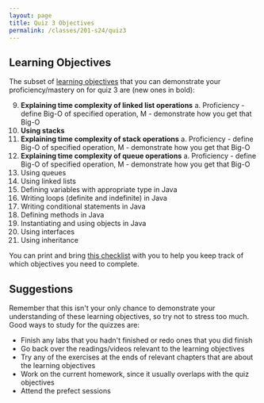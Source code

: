 ```yaml
---
layout: page
title: Quiz 3 Objectives
permalink: /classes/201-s24/quiz3
---
```


## Learning Objectives

The subset of [learning objectives](quizzes-overview) that you can demonstrate your proficiency/mastery on for quiz 3 are (new ones in bold):

9. **Explaining time complexity of linked list operations**
    a. Proficiency - define Big-O of specified operation, M - demonstrate how you get that Big-O
10. **Using stacks**
11. **Explaining time complexity of stack operations**
    a. Proficiency - define Big-O of specified operation, M - demonstrate how you get that Big-O
13. **Explaining time complexity of queue operations**
    a. Proficiency - define Big-O of specified operation, M - demonstrate how you get that Big-O
12. Using queues
8. Using linked lists
1. Defining variables with appropriate type in Java
2. Writing loops (definite and indefinite) in Java
3. Writing conditional statements in Java
4. Defining methods in Java
5. Instantiating and using objects in Java
6. Using interfaces
7. Using inheritance

You can print and bring [this checklist](https://docs.google.com/document/d/1lU0eE2rUpJvenukW_t_Que_gk5yIgIF-l7k7IZmWKAo/edit?usp=sharing) with you to help you keep track of which objectives you need to complete.

## Suggestions
Remember that this isn't your only chance to demonstrate your understanding of these learning objectives, so try not to stress too much.
Good ways to study for the quizzes are:
* Finish any labs that you hadn't finished or redo ones that you did finish
* Go back over the readings/videos relevant to the learning objectives
* Try any of the exercises at the ends of relevant chapters that are about the learning objectives
* Work on the current homework, since it usually overlaps with the quiz objectives
* Attend the prefect sessions
